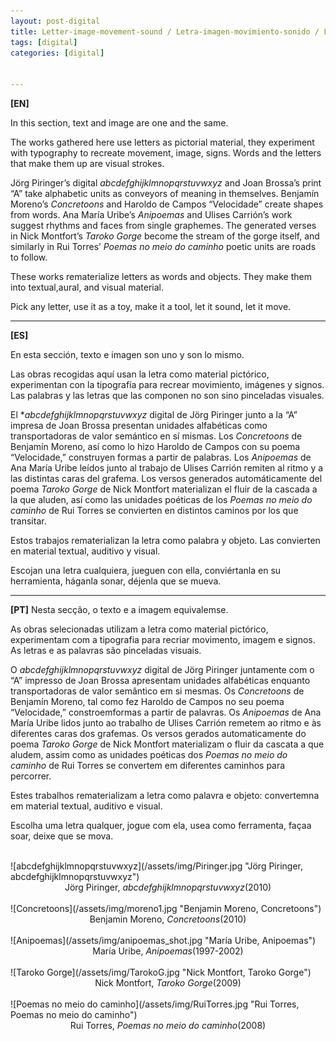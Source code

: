 ```yaml
---
layout: post-digital
title: Letter­-image­-movement-­sound / Letra­-imagen­-movimiento­-sonido / Letra-imagem­-movimento­-som
tags: [digital]
categories: [digital]


---
```


**[EN]** 

In this section, text and image are one and the same.

The works gathered here use letters as pictorial material, they experiment with typography to recreate movement, image, signs. Words and the letters that make them up are visual strokes.

Jörg Piringer’s digital *abcdefghijklmnopqrstuvwxyz* and Joan Brossa’s print “A” take alphabetic units as conveyors of meaning in themselves. Benjamín Moreno’s *Concretoons* and Haroldo de Campos “Velocidade” create shapes from words. Ana María Uribe’s *Anipoemas* and Ulises Carrión’s work suggest rhythms and faces from single graphemes. The generated verses in Nick Montfort’s *Taroko Gorge* become the stream of the gorge itself, and similarly in Rui Torres’ *Poemas no meio do caminho* poetic units are roads to follow.

These works rematerialize letters as words and objects. They make them into textual,aural, and visual material.

Pick any letter, use it as a toy, make it a tool, let it sound, let it move.

---

**[ES]** 

En esta sección, texto e imagen son uno y son lo mismo.

Las obras recogidas aquí usan la letra como material pictórico, experimentan con la tipografía para recrear movimiento, imágenes y signos. Las palabras y las letras que las componen no son sino pinceladas visuales.

El **abcdefghijklmnopqrstuvwxyz* digital de Jörg Piringer junto a la “A” impresa de Joan Brossa presentan unidades alfabéticas como transportadoras de valor semántico en sí mismas. Los *Concretoons* de Benjamín Moreno, así como lo hizo Haroldo de Campos con su poema “Velocidade,” construyen formas a partir de palabras. Los *Anipoemas* de Ana María Uribe leídos junto al trabajo de Ulises Carrión remiten al ritmo y a las distintas caras del grafema. Los versos generados automáticamente del poema *Taroko Gorge* de Nick Montfort materializan el fluir de la cascada a la que aluden, así como las unidades poéticas de los *Poemas no meio do caminho* de Rui Torres se convierten en distintos caminos por los que transitar.

Estos trabajos rematerializan la letra como palabra y objeto. Las convierten en material textual, auditivo y visual.

Escojan una letra cualquiera, jueguen con ella, conviértanla en su herramienta, háganla sonar, déjenla que se mueva.

---

**[PT]** 
Nesta secção, o texto e a imagem equivalem­se.

As obras selecionadas utilizam a letra como material pictórico, experimentam com a tipografia para recriar movimento, imagem e signos. As letras e as palavras são pinceladas visuais.

O *abcdefghijklmnopqrstuvwxyz* digital de Jörg Piringer juntamente com o “A” impresso de Joan Brossa apresentam unidades alfabéticas enquanto transportadoras de valor semântico em si mesmas. Os *Concretoons* de Benjamín Moreno, tal como fez Haroldo de Campos no seu poema “Velocidade,” constroemformas a partir de palavras. Os *Anipoemas* de Ana María Uribe lidos junto ao trabalho de Ulises Carrión remetem ao ritmo e às diferentes caras dos grafemas. Os versos gerados automaticamente do poema *Taroko Gorge* de Nick Montfort materializam o fluir da cascata a que aludem, assim como as unidades poéticas dos *Poemas no meio do caminho* de Rui Torres se convertem em diferentes caminhos para percorrer.

Estes trabalhos rematerializam a letra como palavra e objeto: convertem­na em material textual, auditivo e visual.

Escolha uma letra qualquer, jogue com ela, use­a como ferramenta, faça­a soar, deixe que se mova.

<br/>
![abcdefghijklmnopqrstuvwxyz](/assets/img/Piringer.jpg "Jörg Piringer, abcdefghijklmnopqrstuvwxyz")
<center>Jörg Piringer, <em>abcdefghijklmnopqrstuvwxyz</em>(2010)</center>
<br/>
![Concretoons](/assets/img/moreno1.jpg "Benjamin Moreno, Concretoons")
<center>Benjamin Moreno, <em>Concretoons</em>(2010)</center>
<br/>
![Anipoemas](/assets/img/anipoemas_shot.jpg "María Uribe, Anipoemas")
<center>María Uribe, <em>Anipoemas</em>(1997-2002)</center>
<br/>
![Taroko Gorge](/assets/img/TarokoG.jpg "Nick Montfort, Taroko Gorge")
<center>Nick Montfort, <em>Taroko Gorge</em>(2009)</center>
<br/>
![Poemas no meio do caminho](/assets/img/RuiTorres.jpg "Rui Torres, Poemas no meio do caminho")
<center>Rui Torres, <em>Poemas no meio do caminho</em>(2008)</center>
